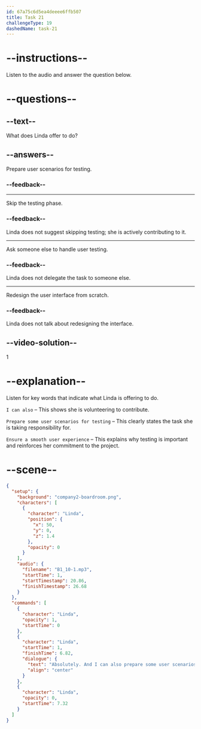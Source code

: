 ```yaml
---
id: 67a75c6d5ea4deeee6ffb507
title: Task 21
challengeType: 19
dashedName: task-21
---
```


<!-- (Audio) Linda: Absolutely. And I can also prepare some user scenarios for testing, so we can ensure a smooth user experience. -->

# --instructions--

Listen to the audio and answer the question below.

# --questions--

## --text--

What does Linda offer to do?  

## --answers--  

Prepare user scenarios for testing.  

### --feedback--  

---  

Skip the testing phase.  

### --feedback--  

Linda does not suggest skipping testing; she is actively contributing to it.  

---  

Ask someone else to handle user testing.  

### --feedback--  

Linda does not delegate the task to someone else.  

---  

Redesign the user interface from scratch.  

### --feedback--  

Linda does not talk about redesigning the interface.  

## --video-solution--  

1  

# --explanation--  

Listen for key words that indicate what Linda is offering to do.  

`I can also` – This shows she is volunteering to contribute.  

`Prepare some user scenarios for testing` – This clearly states the task she is taking responsibility for.  

`Ensure a smooth user experience` – This explains why testing is important and reinforces her commitment to the project.  

# --scene--

```json
{
  "setup": {
    "background": "company2-boardroom.png",
    "characters": [
      {
        "character": "Linda",
        "position": {
          "x": 50,
          "y": 0,
          "z": 1.4
        },
        "opacity": 0
      }
    ],
    "audio": {
      "filename": "B1_10-1.mp3",
      "startTime": 1,
      "startTimestamp": 20.86,
      "finishTimestamp": 26.68
    }
  },
  "commands": [
    {
      "character": "Linda",
      "opacity": 1,
      "startTime": 0
    },
    {
      "character": "Linda",
      "startTime": 1,
      "finishTime": 6.82,
      "dialogue": {
        "text": "Absolutely. And I can also prepare some user scenarios for testing so we can ensure a smooth user experience.",
        "align": "center"
      }
    },
    {
      "character": "Linda",
      "opacity": 0,
      "startTime": 7.32
    }
  ]
}
```
